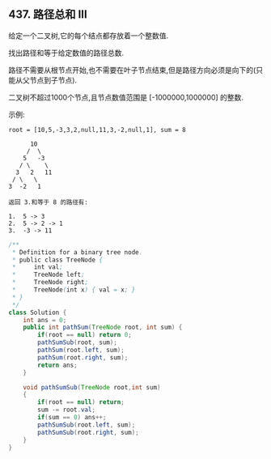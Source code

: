 ## 437. 路径总和 III
给定一个二叉树,它的每个结点都存放着一个整数值.

找出路径和等于给定数值的路径总数.

路径不需要从根节点开始,也不需要在叶子节点结束,但是路径方向必须是向下的(只能从父节点到子节点).

二叉树不超过1000个节点,且节点数值范围是 [-1000000,1000000] 的整数.

示例:

    root = [10,5,-3,3,2,null,11,3,-2,null,1], sum = 8

          10
         /  \
        5   -3
       / \    \
      3   2   11
     / \   \
    3  -2   1

    返回 3.和等于 8 的路径有:

    1.  5 -> 3
    2.  5 -> 2 -> 1
    3.  -3 -> 11


``` java
/**
 * Definition for a binary tree node.
 * public class TreeNode {
 *     int val;
 *     TreeNode left;
 *     TreeNode right;
 *     TreeNode(int x) { val = x; }
 * }
 */
class Solution {
    int ans = 0;
    public int pathSum(TreeNode root, int sum) {
        if(root == null) return 0;
        pathSumSub(root, sum);
        pathSum(root.left, sum);
        pathSum(root.right, sum);
        return ans;
    }

    void pathSumSub(TreeNode root,int sum)
    {
        if(root == null) return;
        sum -= root.val;
        if(sum == 0) ans++;
        pathSumSub(root.left, sum);
        pathSumSub(root.right, sum);
    }
}
```